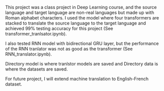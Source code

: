 This project was a class project in Deep Learning course, and the source language and target language are non-real languages but made up with Roman alphabet characters.
I used the model where four transformers are stacked to translate the source language to the target language and achieved 99% testing accuracy for this project (See transformer_tranlsator.ipynb).

I also tested RNN model with bidirectional GRU layer, but the performance of the RNN tranlator was not as good as the transformer (See RNN_translator.ipynb).

Directory model is where tranlstor models are saved and Directory data is where the datasets are saved.

For future project, I will extend machine translation to English-French dataset.
